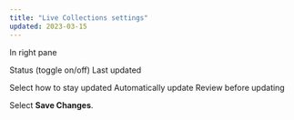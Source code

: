 ```yaml
---
title: "Live Collections settings"
updated: 2023-03-15
---
```


In right pane

Status (toggle on/off)
Last updated

Select how to stay updated
Automatically update
Review before updating

Select **Save Changes**.
